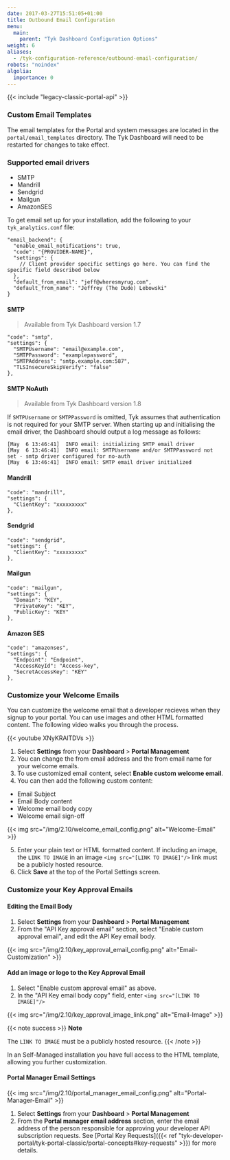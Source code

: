 ```yaml
---
date: 2017-03-27T15:51:05+01:00
title: Outbound Email Configuration
menu:
  main:
    parent: "Tyk Dashboard Configuration Options"
weight: 6 
aliases:
  - /tyk-configuration-reference/outbound-email-configuration/
robots: "noindex"
algolia:
  importance: 0
---
```


{{< include "legacy-classic-portal-api" >}}

### Custom Email Templates

The email templates for the Portal and system messages are located in the `portal/email_templates` directory. 
The Tyk Dashboard will need to be restarted for changes to take effect.

### Supported email drivers

* SMTP
* Mandrill
* Sendgrid
* Mailgun
* AmazonSES

To get email set up for your installation, add the following to your `tyk_analytics.conf` file:

```{.copyWrapper}
"email_backend": {
  "enable_email_notifications": true,
  "code": "{PROVIDER-NAME}",
  "settings": {
    // Client provider specific settings go here. You can find the specific field described below 
  },
  "default_from_email": "jeff@wheresmyrug.com",
  "default_from_name": "Jeffrey (The Dude) Lebowski"
}
```

#### SMTP

> Available from Tyk Dashboard version 1.7

```{.json}
"code": "smtp",
"settings": {
  "SMTPUsername": "email@example.com",
  "SMTPPassword": "examplepassword",
  "SMTPAddress": "smtp.example.com:587",
  "TLSInsecureSkipVerify": "false"
},
```

#### SMTP NoAuth

> Available from Tyk Dashboard version 1.8

If `SMTPUsername` or `SMTPPassword` is omitted, Tyk assumes that authentication is not required for your SMTP server. When starting up and initialising the email driver, the Dashboard should output a log message as follows:

```
[May  6 13:46:41]  INFO email: initializing SMTP email driver
[May  6 13:46:41]  INFO email: SMTPUsername and/or SMTPPassword not set - smtp driver configured for no-auth
[May  6 13:46:41]  INFO email: SMTP email driver initialized
```

#### Mandrill

```{.json}
"code": "mandrill",
"settings": {
  "ClientKey": "xxxxxxxxx"
},
```

#### Sendgrid

```{.json}
"code": "sendgrid",
"settings": {
  "ClientKey": "xxxxxxxxx"
},
```

#### Mailgun

```{.json}
"code": "mailgun",
"settings": {
  "Domain": "KEY",
  "PrivateKey": "KEY",
  "PublicKey": "KEY"
},
```

#### Amazon SES

```{.json}
"code": "amazonses",
"settings": {
  "Endpoint": "Endpoint",
  "AccessKeyId": "Access-key",
  "SecretAccessKey": "KEY"
},
```
### Customize your Welcome Emails

You can customize the welcome email that a developer recieves when they signup to your portal. You can use images and other HTML formatted content. The following video walks you through the process.

{{< youtube XNyKRAlTDVs >}}


1. Select **Settings** from your **Dashboard** > **Portal Management**
2. You can change the from email address and the from email name for your welcome emails.
3. To use customized email content, select **Enable custom welcome email**.
4. You can then add the following custom content:
  * Email Subject
  * Email Body content
  * Welcome email body copy
  * Welcome email sign-off

{{< img src="/img/2.10/welcome_email_config.png" alt="Welcome-Email" >}}

5. Enter your plain text or HTML formatted content. If including an image, the `LINK TO IMAGE` in an image `<img src="[LINK TO IMAGE]"/>` link must be a publicly hosted resource.
6. Click **Save** at the top of the Portal Settings screen.


### Customize your Key Approval Emails

#### Editing the Email Body

1. Select **Settings** from your **Dashboard** > **Portal Management**
2. From the "API Key approval email" section, select "Enable custom approval email", and edit the API Key email body.

{{< img src="/img/2.10/key_approval_email_config.png" alt="Email-Customization" >}}

#### Add an image or logo to the Key Approval Email

1. Select "Enable custom approval email" as above.
2. In the "API Key email body copy" field, enter `<img src="[LINK TO IMAGE]"/>`

{{< img src="/img/2.10/key_approval_image_link.png" alt="Email-Image" >}}

{{< note success >}}
**Note**  

The `LINK TO IMAGE` must be a publicly hosted resource.
{{< /note >}}

In an Self-Managed installation you have full access to the HTML template, allowing you further customization.

#### Portal Manager Email Settings

{{< img src="/img/2.10/portal_manager_email_config.png" alt="Portal-Manager-Email" >}}

1. Select **Settings** from your **Dashboard** > **Portal Management**
2. From the **Portal manager email address** section, enter the email address of the person responsible for approving your developer API subscription requests. See [Portal Key Requests]({{< ref "tyk-developer-portal/tyk-portal-classic/portal-concepts#key-requests" >}}) for more details.
